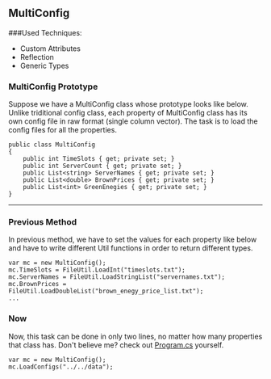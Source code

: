 ## MultiConfig

###Used Techniques:
* Custom Attributes
* Reflection
* Generic Types

### MultiConfig Prototype

Suppose we have a MultiConfig class whose prototype looks like below. Unlike triditional config class, each property of MultiConfig class has its own config file in raw format (single column vector). The task is to load the config files for all the properties.

```CSharp
public class MultiConfig
{
	public int TimeSlots { get; private set; }
	public int ServerCount { get; private set; }
	public List<string> ServerNames { get; private set; }
	public List<double> BrownPrices { get; private set; }
	public List<int> GreenEnegies { get; private set; }
}
```

----

### Previous Method

In previous method, we have to set the values for each property like below and have to write different Util functions in order to return different types.

```CSharp
var mc = new MultiConfig();
mc.TimeSlots = FileUtil.LoadInt("timeslots.txt");
mc.ServerNames = FileUtil.LoadStringList("servernames.txt");
mc.BrownPrices = FileUtil.LoadDoubleList("brown_enegy_price_list.txt");
...
```

### Now

Now, this task can be done in only two lines, no matter how many properties that class has.
Don't believe me? check out [Program.cs](Program.cs) yourself.

```CSharp
var mc = new MultiConfig();
mc.LoadConfigs("../../data");
```
 
